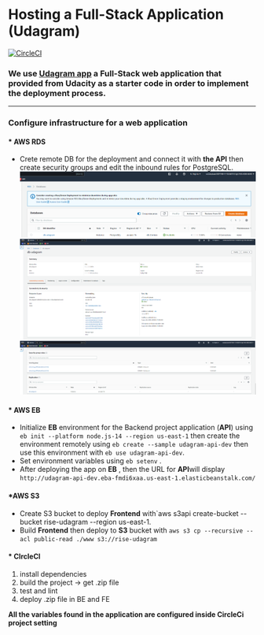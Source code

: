 # Hosting a Full-Stack Application (Udagram)

[![CircleCI](https://dl.circleci.com/status-badge/img/gh/RoaZA/CircleCIProject4/tree/main.svg?style=shield)](https://dl.circleci.com/status-badge/redirect/gh/RoaZA/CircleCIProject4/tree/main)


### **We use [ Udagram app](https://github.com/udacity/nd0067-c4-deployment-process-project-starter) a Full-Stack web application that provided from Udacity as a starter code in order to implement the deployment process.**
---
### Configure infrastructure for a web application

####  * AWS RDS

* Crete remote DB for the deployment and connect it with **the API** then create security groups and edit the inbound rules for PostgreSQL.
![](screenshots\RDS1.png)
![](screenshots\RDS2.png)
![](screenshots\RDS3.png)
####  * AWS EB

* Initialize **EB** environment for the Backend project application (**API**) using `eb init --platform node.js-14 --region us-east-1` then create the environment remotely using `eb create --sample udagram-api-dev` then use this environment  with `eb use udagram-api-dev`.
*  Set environment variables using `eb setenv` .
*  After deploying the app on **EB** ,  then the URL for **API**will display `http://udagram-api-dev.eba-fmdi6xaa.us-east-1.elasticbeanstalk.com/`

####  *AWS S3

* Create S3 bucket to deploy **Frontend** with`aws s3api create-bucket --bucket rise-udagram --region us-east-1.
* Build **Frontend** then deploy to **S3** bucket with `aws s3 cp --recursive --acl public-read ./www s3://rise-udagram`


####  * CIrcleCI
1. install dependencies
2. build the project -> get .zip file 
3. test and lint 
4.  deploy .zip file in BE and FE

**All the variables found in the application are configured inside CircleCi project setting**
